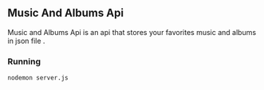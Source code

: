 ## Music And Albums Api

Music and Albums Api is an api that stores your favorites music and albums in json file .

### Running

```bash
nodemon server.js
```
